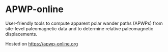 # APWP-online

User-friendly tools to compute apparent polar wander paths (APWPs) from site-level paleomagnetic data and to determine relative paleomagnetic displacements.

Hosted on <https://apwp-online.org>

